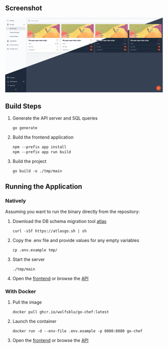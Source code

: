 ## Screenshot
![Promotional screenshot](screenshots/promo.webp)

## Build Steps
1. Generate the API server and SQL queries
    ```
    go generate
    ```
2. Build the frontend application 
    ```
    npm --prefix app install
    npm --prefix app run build
    ```
3. Build the project
    ```
    go build -o ./tmp/main
    ```

## Running the Application

### Natively

Assuming you want to run the binary directly from the repository:

1. Download the DB schema migration tool [atlas](https://atlasgo.io/docs)
   ```
   curl -sSf https://atlasgo.sh | sh
   ```
2. Copy the .env file and provide values for any empty variables
    ```shell
    cp .env.example tmp/
    ```
3. Start the server
    ```
    ./tmp/main
    ```
3. Open the [frontend](http://localhost:8080) or browse the [API](http://localhost:8080/api/docs)

### With Docker

1. Pull the image
   ```
   docker pull ghcr.io/wolfsblu/go-chef:latest
   ```
2. Launch the container
   ```
   docker run -d --env-file .env.example -p 8080:8080 go-chef
   ```
3. Open the [frontend](http://localhost:8080) or browse the [API](http://localhost:8080/api/docs)